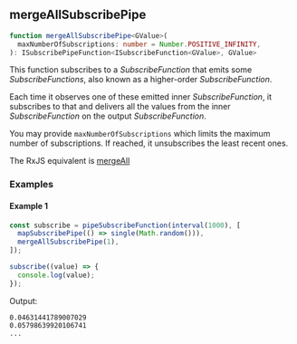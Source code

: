 ## mergeAllSubscribePipe

```ts
function mergeAllSubscribePipe<GValue>(
  maxNumberOfSubscriptions: number = Number.POSITIVE_INFINITY,
): ISubscribePipeFunction<ISubscribeFunction<GValue>, GValue>
```

This function subscribes to a *SubscribeFunction* that emits some *SubscribeFunctions*, also known as a higher-order
*SubscribeFunction*.

Each time it observes one of these emitted inner *SubscribeFunction*, it subscribes to that and delivers all the values
from the inner *SubscribeFunction* on the output *SubscribeFunction*.

You may provide `maxNumberOfSubscriptions` which limits the maximum number of subscriptions. If reached, it unsubscribes
the least recent ones.

The RxJS equivalent is [mergeAll](https://rxjs-dev.firebaseapp.com/api/operators/mergeAll)

### Examples

#### Example 1

```ts
const subscribe = pipeSubscribeFunction(interval(1000), [
  mapSubscribePipe(() => single(Math.random())),
  mergeAllSubscribePipe(1),
]);

subscribe((value) => {
  console.log(value);
});
```

Output:

```text
0.04631441789007029
0.05798639920106741
...
```
